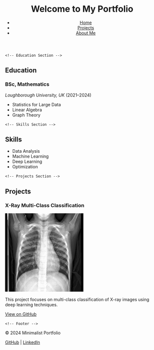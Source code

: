 <!DOCTYPE html>
<html lang="en">
<head>
    <meta charset="UTF-8">
    <meta name="viewport" content="width=device-width, initial-scale=1.0">
    <meta name="description" content="Personal portfolio showcasing my projects and skills.">
    <link rel="stylesheet" href="assets/styles.css">
    <title>Minimalist Portfolio</title>
</head>
<body>
    <!-- Header Section -->
    <header>
        <h1>Welcome to My Portfolio</h1>
        <nav>
            <ul class="inline-list">
                <li><a href="index.html">Home</a></li>
                <li><a href="projects.html">Projects</a></li>
                <li><a href="about.html">About Me</a></li>
            </ul>
        </nav>
    </header>

    <!-- Education Section -->
<section>
        <h2>Education</h2>
        <h3>BSc, Mathematics</h3>
        <p><em>Loughborough University, UK</em> (<span>2021–2024</span>)</p>
        <ul class="custom-list">
            <li>Statistics for Large Data</li>
            <li>Linear Algebra</li>
            <li>Graph Theory</li>
        </ul>
</section>

    <!-- Skills Section -->
<section>
        <h2>Skills</h2>
        <ul class="grid-list">
            <li>Data Analysis</li>
            <li>Machine Learning</li>
            <li>Deep Learning</li>
            <li>Optimization</li>
        </ul>
</section>

    <!-- Projects Section -->
<section>
        <h2>Projects</h2>
        <article>
            <h3>X-Ray Multi-Class Classification</h3>
            <!-- Adjusted image path and scaling -->
            <img src="assets/41.png" alt="Screenshot of X-Ray project">
            <p>This project focuses on multi-class classification of X-ray images using deep learning techniques.</p>
            <a href="https://github.com/your-github-repo" target="_blank">View on GitHub</a>
        </article>
</section>

    <!-- Footer -->
<footer>
        <p>© 2024 Minimalist Portfolio</p>
        <p><a href="https://github.com/username">GitHub</a> | <a href="https://linkedin.com/in/username">LinkedIn</a></p>
</footer>
</body>
</html>
